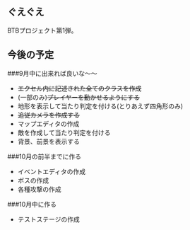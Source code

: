 ## ぐえぐえ
BTBプロジェクト第1弾。


## 今後の予定
###9月中に出来れば良いな～～
* ~~エクセル内に記述された全てのクラスを作成~~
* (一部のみ)~~プレイヤーを動かせるようにする~~
* 地形を表示して当たり判定を付ける(とりあえず四角形のみ)
* ~~追従カメラを作成する~~
* マップエディタの作成
* 敵を作成して当たり判定を付ける
* 背景、前景を表示する

###10月の前半までに作る
* イベントエディタの作成
* ボスの作成
* 各種攻撃の作成

###10月中に作る
* テストステージの作成